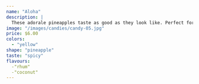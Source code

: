 ```yaml
---
name: "Aloha"
description: |
  These adorale pineapples taste as good as they look like. Perfect for a Hawaiian party. These coconut rhum gummies will make you travel all the way to the beach.
image: "/images/candies/candy-05.jpg"
price: $6.00
colors:
  - "yellow"
shape: "pineapple"
taste: "spicy"
flavours:
  -"rhum"
  -"coconut"
---
```

